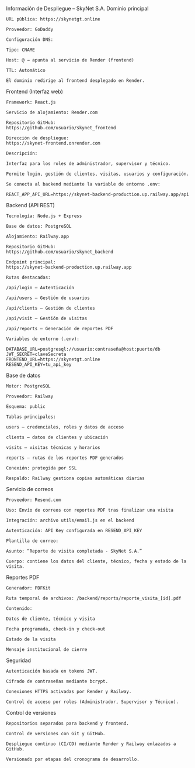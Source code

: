 Información de Despliegue – SkyNet S.A.
Dominio principal

    URL pública: https://skynetgt.online
    
    Proveedor: GoDaddy
    
    Configuración DNS:
    
    Tipo: CNAME
    
    Host: @ → apunta al servicio de Render (frontend)
    
    TTL: Automático
    
    El dominio redirige al frontend desplegado en Render.

Frontend (Interfaz web)

    Framework: React.js
    
    Servicio de alojamiento: Render.com
    
    Repositorio GitHub:
    https://github.com/usuario/skynet_frontend
    
    Dirección de despliegue:
    https://skynet-frontend.onrender.com
    
    Descripción:
    
    Interfaz para los roles de administrador, supervisor y técnico.
    
    Permite login, gestión de clientes, visitas, usuarios y configuración.
    
    Se conecta al backend mediante la variable de entorno .env:
    
    REACT_APP_API_URL=https://skynet-backend-production.up.railway.app/api
    
Backend (API REST)

    Tecnología: Node.js + Express
    
    Base de datos: PostgreSQL
    
    Alojamiento: Railway.app
    
    Repositorio GitHub:
    https://github.com/usuario/skynet_backend
    
    Endpoint principal:
    https://skynet-backend-production.up.railway.app
    
    Rutas destacadas:
    
    /api/login – Autenticación
    
    /api/users – Gestión de usuarios
    
    /api/clients – Gestión de clientes
    
    /api/visit – Gestión de visitas
    
    /api/reports – Generación de reportes PDF
    
    Variables de entorno (.env):
    
    DATABASE_URL=postgresql://usuario:contraseña@host:puerto/db
    JWT_SECRET=claveSecreta
    FRONTEND_URL=https://skynetgt.online
    RESEND_API_KEY=tu_api_key
    
Base de datos

    Motor: PostgreSQL
    
    Proveedor: Railway
    
    Esquema: public
    
    Tablas principales:
    
    users – credenciales, roles y datos de acceso
    
    clients – datos de clientes y ubicación
    
    visits – visitas técnicas y horarios
    
    reports – rutas de los reportes PDF generados
    
    Conexión: protegida por SSL
    
    Respaldo: Railway gestiona copias automáticas diarias
    
Servicio de correos

    Proveedor: Resend.com
    
    Uso: Envío de correos con reportes PDF tras finalizar una visita
    
    Integración: archivo utils/email.js en el backend
    
    Autenticación: API Key configurada en RESEND_API_KEY
    
    Plantilla de correo:
    
    Asunto: “Reporte de visita completada - SkyNet S.A.”
    
    Cuerpo: contiene los datos del cliente, técnico, fecha y estado de la visita.
    
Reportes PDF

    Generador: PDFKit
    
    Ruta temporal de archivos: /backend/reports/reporte_visita_[id].pdf
    
    Contenido:
    
    Datos de cliente, técnico y visita
    
    Fecha programada, check-in y check-out
    
    Estado de la visita
    
    Mensaje institucional de cierre

Seguridad

    Autenticación basada en tokens JWT.
    
    Cifrado de contraseñas mediante bcrypt.
    
    Conexiones HTTPS activadas por Render y Railway.
    
    Control de acceso por roles (Administrador, Supervisor y Técnico).

Control de versiones

    Repositorios separados para backend y frontend.
    
    Control de versiones con Git y GitHub.
    
    Despliegue continuo (CI/CD) mediante Render y Railway enlazados a GitHub.
    
    Versionado por etapas del cronograma de desarrollo.
